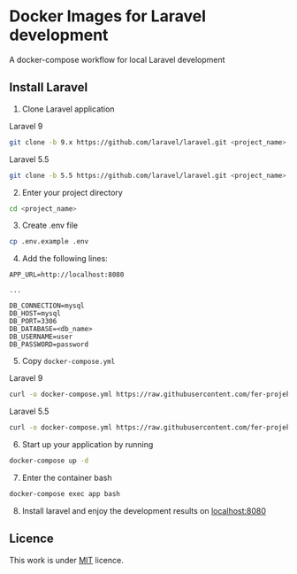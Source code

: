 # Docker Images for Laravel development

A docker-compose workflow for local Laravel development

## Install Laravel

1. Clone Laravel application

Laravel 9
```sh
git clone -b 9.x https://github.com/laravel/laravel.git <project_name>
```

Laravel 5.5
```sh
git clone -b 5.5 https://github.com/laravel/laravel.git <project_name>
```

2. Enter your project directory

```sh
cd <project_name>
```

3. Create .env file

```sh
cp .env.example .env
```

4. Add the following lines:

```
APP_URL=http://localhost:8080

...

DB_CONNECTION=mysql
DB_HOST=mysql
DB_PORT=3306
DB_DATABASE=<db_name>
DB_USERNAME=user
DB_PASSWORD=password
```

5. Copy `docker-compose.yml`

Laravel 9
```sh
curl -o docker-compose.yml https://raw.githubusercontent.com/fer-projekt/docker/main/laravel/9/docker-compose.yaml
```

Laravel 5.5
```sh
curl -o docker-compose.yml https://raw.githubusercontent.com/fer-projekt/docker/main/laravel/5.5/docker-compose.yaml
```

6. Start up your application by running

```sh
docker-compose up -d
```

7. Enter the container bash

```sh
docker-compose exec app bash
```

8. Install laravel and enjoy the development results on [localhost:8080](http://localhost:8080)

## Licence

This work is under [MIT](LICENCE) licence.
